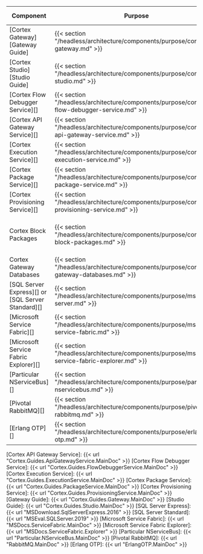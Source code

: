 | Component                                         | Purpose                                                                                     | Required/Optional           | Server Role                                |
|---------------------------------------------------|---------------------------------------------------------------------------------------------|-----------------------------|--------------------------------------------|
| [Cortex Gateway][Gateway Guide]                   | {{< section "/headless/architecture/components/purpose/cortex-gateway.md" >}}               | Required                    | Web Application Server                     |
| [Cortex Studio][Studio Guide]                     | {{< section "/headless/architecture/components/purpose/cortex-studio.md" >}}                | Required                    | Web Application Server                     |
| [Cortex Flow Debugger Service][]                  | {{< section "/headless/architecture/components/purpose/cortex-flow-debugger-service.md" >}} | Required                    | Web Application Server                     |
| [Cortex API Gateway Service][]                    | {{< section "/headless/architecture/components/purpose/cortex-api-gateway-service.md" >}}   | Required                    | Application Server                         |
| [Cortex Execution Service][]                      | {{< section "/headless/architecture/components/purpose/cortex-execution-service.md" >}}     | Required                    | Application Server                         |
| [Cortex Package Service][]                        | {{< section "/headless/architecture/components/purpose/cortex-package-service.md" >}}       | Required                    | Application Server                         |
| [Cortex Provisioning Service][]                   | {{< section "/headless/architecture/components/purpose/cortex-provisioning-service.md" >}}  | Required                    | Application Server                         |
| Cortex Block Packages                             | {{< section "/headless/architecture/components/purpose/cortex-block-packages.md" >}}        | Required                    | Web Application Server, Application Server |
| Cortex Gateway Databases                          | {{< section "/headless/architecture/components/purpose/cortex-gateway-databases.md" >}}     | Required<br />(End of life) | Web Application Server                     |
| [SQL Server Express][] or [SQL Server Standard][] | {{< section "/headless/architecture/components/purpose/ms-sql-server.md" >}}                | Required<br />(End of life) | Web Application Server                     |
| [Microsoft Service Fabric][]                      | {{< section "/headless/architecture/components/purpose/ms-service-fabric.md" >}}            | Required                    | Application Server                         |
| [Microsoft Service Fabric Explorer][]             | {{< section "/headless/architecture/components/purpose/ms-service-fabric-explorer.md" >}}   | Required                    | Application Server                         |
| [Particular NServiceBus][]                        | {{< section "/headless/architecture/components/purpose/particular-nservicebus.md" >}}       | Required                    | Application Server                         |
| [Pivotal RabbitMQ][]                              | {{< section "/headless/architecture/components/purpose/pivotal-rabbitmq.md" >}}             | Required                    | Application Server                         |
| [Erlang OTP][]                                    | {{< section "/headless/architecture/components/purpose/erlang-otp.md" >}}                   | Required                    | Application Server                         |

[Cortex API Gateway Service]: {{< url "Cortex.Guides.ApiGatewayService.MainDoc" >}}
[Cortex Flow Debugger Service]: {{< url "Cortex.Guides.FlowDebuggerService.MainDoc" >}}
[Cortex Execution Service]: {{< url "Cortex.Guides.ExecutionService.MainDoc" >}}
[Cortex Package Service]: {{< url "Cortex.Guides.PackageService.MainDoc" >}}
[Cortex Provisioning Service]: {{< url "Cortex.Guides.ProvisioningService.MainDoc" >}}
[Gateway Guide]: {{< url "Cortex.Guides.Gateway.MainDoc" >}}
[Studio Guide]: {{< url "Cortex.Guides.Studio.MainDoc" >}}
[SQL Server Express]: {{< url "MSDownload.SqlServerExpress.2016" >}}
[SQL Server Standard]: {{< url "MSEval.SQLServer.2019" >}}
[Microsoft Service Fabric]: {{< url "MSDocs.ServiceFabric.MainDoc" >}}
[Microsoft Service Fabric Explorer]: {{< url "MSDocs.ServiceFabric.Explorer" >}}
[Particular NServiceBus]: {{< url "Particular.NServiceBus.MainDoc" >}}
[Pivotal RabbitMQ]: {{< url "RabbitMQ.MainDoc" >}}
[Erlang OTP]: {{< url "ErlangOTP.MainDoc" >}}
